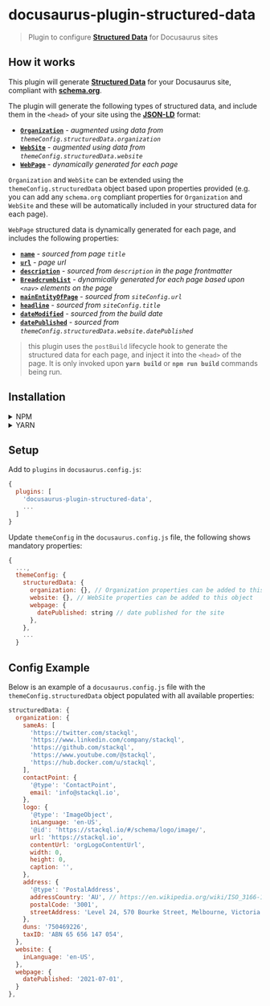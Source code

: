 # docusaurus-plugin-structured-data
> Plugin to configure [__Structured Data__](https://developers.google.com/search/docs/appearance/structured-data/intro-structured-data) for Docusaurus sites

## How it works

This plugin will generate  [__Structured Data__](https://developers.google.com/search/docs/appearance/structured-data/intro-structured-data) for your Docusaurus site, compliant with [__schema.org__](https://schema.org/).  

The plugin will generate the following types of structured data, and include them in the `<head>` of your site using the [__JSON-LD__](https://developers.google.com/search/docs/guides/intro-structured-data) format:  

- [__`Organization`__](https://schema.org/Organization) - *augmented using data from `themeConfig.structuredData.organization`*
- [__`WebSite`__](https://schema.org/WebSite) - *augmented using data from `themeConfig.structuredData.website`*
- [__`WebPage`__](https://schema.org/WebPage) - *dynamically generated for each page*

`Organization` and `WebSite` can be extended using the `themeConfig.structuredData` object based upon properties provided (e.g. you can add any `schema.org` compliant properties for `Organization` and `WebSite` and these will be automatically included in your structured data for each page).  

`WebPage` structured data is dynamically generated for each page, and includes the following properties:  

- [__`name`__](https://schema.org/name) - *sourced from page `title`*
- [__`url`__](https://schema.org/url) - *page url*
- [__`description`__](https://schema.org/description) - *sourced from `description` in the page frontmatter*
- [__`BreadcrumbList`__](https://schema.org/BreadcrumbList) - *dynamically generated for each page based upon `<nav>` elements on the page*
- [__`mainEntityOfPage`__](https://schema.org/mainEntityOfPage) - *sourced from `siteConfig.url`*
- [__`headline`__](https://schema.org/headline) - *sourced from `siteConfig.title`*
- [__`dateModified`__](https://schema.org/dateModified) - *sourced from the build date*
- [__`datePublished`__](https://schema.org/datePublished) - *sourced from `themeConfig.structuredData.website.datePublished`*

> this plugin uses the `postBuild` lifecycle hook to generate the structured data for each page, and inject it into the `<head>` of the page.  It is only invoked upon __`yarn build`__ or __`npm run build`__ commands being run.  

## Installation

<details>
<summary>NPM</summary>
<p>

```bash
npm i @stackql/docusaurus-plugin-structured-data
```

</p>
</details>

<details>
<summary>YARN</summary>
<p>

```bash
yarn add @stackql/docusaurus-plugin-structured-data
```

</p>
</details>

## Setup

Add to `plugins` in `docusaurus.config.js`:

```js
{
  plugins: [
    'docusaurus-plugin-structured-data',
    ...
  ]
}
```

Update `themeConfig` in the `docusaurus.config.js` file, the following shows mandatory properties:

```js
{
  ...,
  themeConfig: {
    structuredData: {
      organization: {}, // Organization properties can be added to this object
      website: {}, // WebSite properties can be added to this object
      webpage: {
        datePublished: string // date published for the site
      },
    },
    ...
  }
```

## Config Example

Below is an example of a `docusaurus.config.js` file with the `themeConfig.structuredData` object populated with all available properties:  

```js
structuredData: {
  organization: {
    sameAs: [
      'https://twitter.com/stackql',
      'https://www.linkedin.com/company/stackql',
      'https://github.com/stackql',
      'https://www.youtube.com/@stackql',
      'https://hub.docker.com/u/stackql',
    ],
    contactPoint: {
      '@type': 'ContactPoint',
      email: 'info@stackql.io',
    },
    logo: {
      '@type': 'ImageObject',
      inLanguage: 'en-US',
      '@id': 'https://stackql.io/#/schema/logo/image/',
      url: 'https://stackql.io',
      contentUrl: 'orgLogoContentUrl',
      width: 0,
      height: 0,
      caption: '',
    },
    address: {
      '@type': 'PostalAddress',
      addressCountry: 'AU', // https://en.wikipedia.org/wiki/ISO_3166-1
      postalCode: '3001',
      streetAddress: 'Level 24, 570 Bourke Street, Melbourne, Victoria',
    },
    duns: '750469226',
    taxID: 'ABN 65 656 147 054',
  },
  website: {
    inLanguage: 'en-US',
  },
  webpage: {
    datePublished: '2021-07-01',
  }
},
```